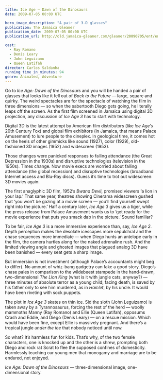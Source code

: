 ```yaml
---
title: Ice Age — Dawn of the Dinosaurs
date: 2009-07-05 00:00 UTC

hero_image_description: "A pair of 3-D glasses"
publication: The Jamaica Gleaner
publication_date: 2009-07-05 00:00 UTC
publication_url: http://old.jamaica-gleaner.com/gleaner/20090705/ent/ent10.html

cast:
  - Ray Romano
  - Denis Leary
  - John Leguizamo
  - Queen Latifah
director: Carlos Saldanha
running_time_in_minutes: 94
genre: Animated, Adventure
---
```


Go to *Ice Age: Dawn of the Dinosaurs* and you will be handed a pair of glasses
that looks like it fell out of *Back to the Future* — large, square and quirky.
The weird spectacles are for the spectacle of watching the film in three
dimensions — so when the sabertooth Diego gets going, he literally leaps off the
screen. As the first film screened in Jamaica using digital 3D projection, any
discussion of *Ice Age 3* has to start with technology.

Digital 3D is the latest attempt by American film distributors (like *Ice Age*’s
20th Century Fox) and global film exhibitors (in Jamaica, that means Palace
Amusement) to lure people to the cineplex. In geological time, it comes hot on
the heels of other gimmicks like sound (1927), color (1929), old-fashioned 3D
images (1952) and widescreen (1953).

Those changes were panicked responses to falling attendance (the Great
Depression in the 1930s) and disruptive technologies (television in the 1950s).
Times change. Now movie execs are worried about falling attendance (the global
recession) and disruptive technologies (broadband Internet access and Blu-Ray
discs). Guess it’s time to trot out widescreen 3D movies again.

The first anaglyphic 3D film, 1952’s *Bwana Devil*, promised viewers ‘a lion in
your lap.’ That same year, theatres showing Cinerama widescreen gushed that ‘you
won’t be gazing at a movie screen — you’ll find yourself swept right into the
picture.’ Half a century later, *Ice Age 3* gives us a tiger, while the press
release from Palace Amusement wants us to ‘get ready for the movie experience
that puts you smack dab in the picture.’ Sound familiar?

To be fair, *Ice Age 3* is a more immersive experience than, say, *Ice Age 2*.
Depth perception makes the desolate icescapes more sepulchral and the chase
sequences more immediate — when Diego hunts an antelope early in the film, the
camera hurtles along for the naked adrenaline rush. And the limited viewing
angle and ghosted images that plagued analog 3D have been banished — every seat
gets a sharp image.

But immersion is not investment (although Palace’s accountants might beg to
differ). No amount of whiz-bang gadgetry can fake a good story. Diego’s chase
pales in comparison to the wildebeest stampede in the hand-drawn,
two-dimensional *The Lion King* (what is it with jungle cats, anyway?) — three
minutes of absolute terror as a young child, facing death, is saved by his
father only to see him murdered, as in *Hamlet*, by his uncle. It would have
been riveting with sock puppets.

The plot in *Ice Age 3* skates on thin ice. Sid the sloth (John Leguizamo) is
taken away by a Tyrannosaurus, forcing the rest of the herd — woolly mammoths
Manny (Ray Romano) and Ellie (Queen Latifah), opposums Crash and Eddie, and
Diego (Denis Leary) — on a rescue mission. Which would have been fine, except
Ellie is massively pregnant. And there’s a tropical jungle *under the ice* that
nobody noticed until now.

So what? It’s harmless fun for kids. That’s why, of the two female characters,
one is knocked up and the other is a shrew, prompting both Diego and rock rat
Scrat to flee the supposed confines of domesticity. Harmlessly teaching our
young men that monogamy and marriage are to be endured, not enjoyed.

*Ice Age: Dawn of the Dinosaurs* — three-dimensional image, one-dimensional
story.
